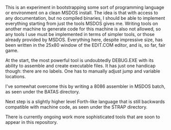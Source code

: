 This is an experiment in bootstrapping some sort of programming language or
environment on a clean MSDOS install. The idea is that with access to any
documentation, but no compiled binaries, I should be able to implement
everything starting from just the tools MSDOS gives me. Writing tools on
another machine to generate code for this machine is also not allowed, so any
tools I use must be implemented in terms of simpler tools, or those already
provided by MSDOS. Everything here, despite impressive size, has been written
in the 25x80 window of the EDIT.COM editor, and is, so far, fair game.

At the start, the most powerful tool is undoubtedly DEBUG.EXE with its ability
to assemble and create executable files. It has just one handicap though: there
are no labels. One has to manually adjust jump and variable locations.

I've somewhat overcome this by writing a 8086 assembler in MSDOS batch, as seen
under the BATAS directory.

Next step is a slightly higher level Forth-like language that is still
backwards compatible with machine code, as seen under the STRAP directory.

There is currently ongoing work more sophisticated tools that are soon to
appear in this repository.
